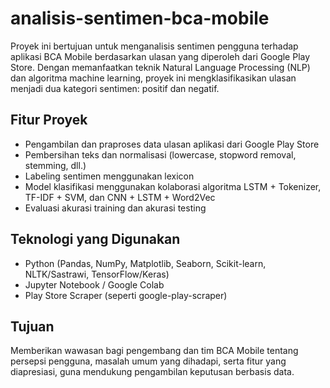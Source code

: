# analisis-sentimen-bca-mobile
Proyek ini bertujuan untuk menganalisis sentimen pengguna terhadap aplikasi BCA Mobile berdasarkan ulasan yang diperoleh dari Google Play Store. Dengan memanfaatkan teknik Natural Language Processing (NLP) dan algoritma machine learning, proyek ini mengklasifikasikan ulasan menjadi dua kategori sentimen: positif dan negatif.

## Fitur Proyek
- Pengambilan dan praproses data ulasan aplikasi dari Google Play Store
- Pembersihan teks dan normalisasi (lowercase, stopword removal, stemming, dll.)
- Labeling sentimen menggunakan lexicon
- Model klasifikasi menggunakan kolaborasi algoritma LSTM + Tokenizer, TF-IDF + SVM, dan CNN + LSTM + Word2Vec
- Evaluasi akurasi training dan akurasi testing

## Teknologi yang Digunakan
- Python (Pandas, NumPy, Matplotlib, Seaborn, Scikit-learn, NLTK/Sastrawi, TensorFlow/Keras)
- Jupyter Notebook / Google Colab
- Play Store Scraper (seperti google-play-scraper)

## Tujuan
Memberikan wawasan bagi pengembang dan tim BCA Mobile tentang persepsi pengguna, masalah umum yang dihadapi, serta fitur yang diapresiasi, guna mendukung pengambilan keputusan berbasis data.
